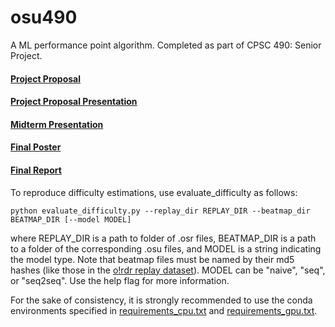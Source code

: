 # osu490

A ML performance point algorithm. Completed as part of CPSC 490: Senior Project.

#### [Project Proposal](https://docs.google.com/document/d/16lTe_-yVOx2Tm5fqtjL-9jL9Q8OWa6cEd3D-b38LDrw/edit?usp=sharing)

#### [Project Proposal Presentation](https://docs.google.com/presentation/d/1GiD7Vj2NPH_H91t13GZrv2OhZDkSl3OUOmD6JZb9Pyw/edit?usp=sharing)

#### [Midterm Presentation](https://docs.google.com/presentation/d/1cMgcon8YuvL-X5EikRF4m6VSf-QQZ_8uVAs-Pfb0T_w/edit?usp=sharing)

#### [Final Poster](https://drive.google.com/file/d/15RLx-jx8CTsCsaT0eFim_OsPXikoztkE/view?usp=sharing)

#### [Final Report](https://docs.google.com/document/d/1dxcpPlXla5SVATwR15Pf8kRxHcr1xYhVloNXdglCNVQ/edit?usp=sharing)

To reproduce difficulty estimations, use evaluate_difficulty as follows:

```
python evaluate_difficulty.py --replay_dir REPLAY_DIR --beatmap_dir BEATMAP_DIR [--model MODEL]
```

where REPLAY_DIR is a path to folder of .osr files, BEATMAP_DIR is a path to a folder of the corresponding .osu files, and MODEL is a string indicating the model type. Note that beatmap files must be named by their md5 hashes (like those in the [o!rdr replay dataset](https://www.kaggle.com/datasets/skihikingkevin/ordr-replay-dump)). MODEL can be "naive", "seq", or "seq2seq". Use the help flag for more information.

For the sake of consistency, it is strongly recommended to use the conda environments specified in [requirements_cpu.txt](other_file.md) and [requirements_gpu.txt](other_file.md).